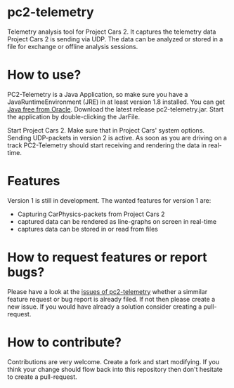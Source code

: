# pc2-telemetry
Telemetry analysis tool for Project Cars 2. It captures the telemetry data Project Cars 2 is sending via UDP.
The data can be analyzed or stored in a file for exchange or offline analysis sessions.

# How to use?
PC2-Telemetry is a Java Application, so make sure you have a JavaRuntimeEnvironment (JRE) in at least version 1.8 installed.
You can get [Java free from Oracle](https://java.com). Download the latest release pc2-telemetry.jar. Start the application
by double-clicking the JarFile.

Start Project Cars 2. Make sure that in Project Cars' system options. Sending UDP-packets in version 2 is active.
As soon as you are driving on a track PC2-Telemetry should start receiving and rendering the data in real-time.

# Features
Version 1 is still in development. The wanted features for version 1 are:
 * Capturing CarPhysics-packets from Project Cars 2
 * captured data can be rendered as line-graphs on screen in real-time
 * captures data can be stored in or read from files


# How to request features or report bugs?
Please have a look at the [issues of pc2-telemetry](https://github.com/ralfhergert/pc2-telemetry/issues) whether a simmilar
feature request or bug report is already filed. If not then please create a new issue. If you would have already a solution
consider creating a pull-request.

# How to contribute?
Contributions are very welcome. Create a fork and start modifying. If you think your change should flow back into this
repository then don't hesitate to create a pull-request.
